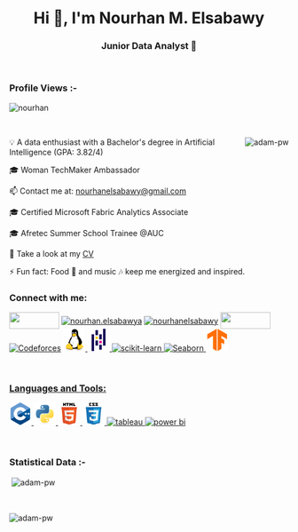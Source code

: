 <h1 align="center">Hi 👋, I'm Nourhan M. Elsabawy</h1>
<h3 align="center"> Junior Data Analyst 🌟</h3>
<br>
<p align="right"> <h3>Profile Views :-</h3> <img src="https://komarev.com/ghpvc/?username=Nourhanelsabawy&label=Profile%20views&color=0e75b6&style=flat"
    alt="nourhan" /> 
  </p>
<br>
<p><img align="right" src="https://github.com/Adam-pw/Adam-pw/blob/main/animation_500_kxa883sd.gif" alt="adam-pw" /></p>

💡 A data enthusiast with a Bachelor's degree in Artificial Intelligence (GPA: 3.82/4)

🎓 Woman TechMaker Ambassador 

📫 Contact me at: nourhanelsabawy@gmail.com

🎓 Certified Microsoft Fabric Analytics Associate

🎓 Afretec Summer School Trainee @AUC

📄 Take a look at my <a href="https://drive.google.com/file/d/13yETmS5sqEtnOibPfr_KxPGcnOlCYPvj/view?usp=sharing" target="_blank">CV</a>

⚡ Fun fact: Food 🍲 and music 🎶 keep me energized and inspired.
<br>
<h3 align="left">Connect with me:</h3>
<p align="left">
<a href="https://www.linkedin.com/in/nourhan-mohamed-elsabawy/" target="_blank"> 
  <img align="center" src="https://upload.wikimedia.org/wikipedia/commons/0/01/LinkedIn_Logo.svg" height="30" width="90" /></a>
 <a href="https://www.facebook.com/nourhan.elsabawy" target="blank"><img align="center"
      src="https://raw.githubusercontent.com/rahuldkjain/github-profile-readme-generator/master/src/images/icons/Social/facebook.svg"
      alt="nourhan.elsabawya" height="30" width="40" /></a>
 <a href="https://www.hackerrank.com/profile/nourhanelsabawy" target="blank"><img align="center"
      src="https://raw.githubusercontent.com/rahuldkjain/github-profile-readme-generator/master/src/images/icons/Social/hackerrank.svg"
      alt="nourhanelsabawy" height="30" width="40" /></a>
 <a href="https://www.kaggle.com/nourhanelsabawy" target="_blank">
  <img align="center" src="https://upload.wikimedia.org/wikipedia/commons/7/7c/Kaggle_logo.png" height="30" width="90" /></a>
 <a href="https://codeforces.com/profile/Noury." target="_blank">
    <img src="https://raw.githubusercontent.com/rahuldkjain/github-profile-readme-generator/master/src/images/icons/Social/codeforces.svg" alt="Codeforces" height="30" width="40" /></a> <a href="https://codeforces.com/profile/Noury." target="_blank">
  
  <img src="https://raw.githubusercontent.com/devicons/devicon/master/icons/linux/linux-original.svg" alt="Linux" width="40" height="40"/>
  <img src="https://raw.githubusercontent.com/devicons/devicon/2ae2a900d2f041da66e950e4d48052658d850630/icons/pandas/pandas-original.svg" alt="Pandas" width="40" height="40"/>
  <img src="https://upload.wikimedia.org/wikipedia/commons/0/05/Scikit_learn_logo_small.svg" alt="scikit-learn" width="40" height="40"/>
  <img src="https://seaborn.pydata.org/_images/logo-mark-lightbg.svg" alt="Seaborn" width="40" height="40"/>
  <img src="https://raw.githubusercontent.com/devicons/devicon/master/icons/tensorflow/tensorflow-original.svg" alt="TensorFlow" width="40" height="40"/>
</p>

<br>

<h3 align="left">Languages and Tools:</h3>
<p align="left">
  <a href="https://www.w3schools.com/cpp/" target="_blank" rel="noreferrer">
    <img src="https://raw.githubusercontent.com/devicons/devicon/master/icons/cplusplus/cplusplus-original.svg" alt="cplusplus" width="40" height="40" />
  </a>
  <a href="https://www.python.org" target="_blank" rel="noreferrer">
    <img src="https://raw.githubusercontent.com/devicons/devicon/master/icons/python/python-original.svg" alt="python" width="40" height="40" />
  </a>
  <a href="https://www.w3.org/html/" target="_blank" rel="noreferrer">
    <img src="https://raw.githubusercontent.com/devicons/devicon/master/icons/html5/html5-original-wordmark.svg" alt="html5" width="40" height="40" />
  </a>
  <a href="https://www.w3schools.com/css/" target="_blank" rel="noreferrer">
    <img src="https://raw.githubusercontent.com/devicons/devicon/master/icons/css3/css3-original-wordmark.svg" alt="css3" width="40" height="40" />
  </a>
  <a href="https://www.tableau.com/" target="_blank" rel="noreferrer">
    <img src="https://cdn.worldvectorlogo.com/logos/tableau-software.svg" alt="tableau" width="40" height="40" />
  </a>
  <a href="https://powerbi.microsoft.com/" target="_blank" rel="noreferrer">
    <img src="https://upload.wikimedia.org/wikipedia/commons/c/cf/New_Power_BI_Logo.svg" alt="power bi" width="40" height="40" />
  </a>
</p>



<br>

<h3>Statistical Data :-</h3>


<p>&nbsp;<img align="center" src="https://github-readme-stats.vercel.app/api?username=Nourhanelsabawy&show_icons=true&locale=en&bg_color=0d1117&text_color=ffffff&repo=convoychat"
    alt="adam-pw" /></p>

<br>

<p><img align="center" src="https://github-readme-streak-stats.herokuapp.com/?user=Nourhanelsabawy&theme=dark&background=0d1117&date_format=M%20j%5B%2C%20Y%5D" alt="adam-pw" /></p>
      
<p align="left"> <a href="https://twitter.com/" target="blank"><img
      src="https://img.shields.io/twitter/follow/?logo=twitter&style=for-the-badge" alt="" /></a> </p>

